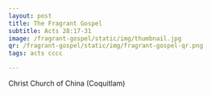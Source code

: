 ```yaml
---
layout: post
title: The Fragrant Gospel
subtitle: Acts 28:17-31
image: /fragrant-gospel/static/img/thumbnail.jpg
qr: /fragrant-gospel/static/img/fragrant-gospel-qr.png
tags: acts cccc

---
```

Christ Church of China (Coquitlam)
